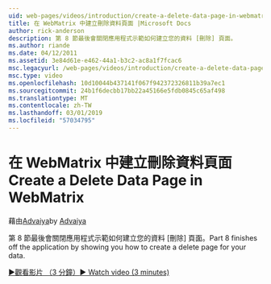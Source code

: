 ```yaml
---
uid: web-pages/videos/introduction/create-a-delete-data-page-in-webmatrix
title: 在 WebMatrix 中建立刪除資料頁面 |Microsoft Docs
author: rick-anderson
description: 第 8 節最後會關閉應用程式示範如何建立您的資料 [刪除] 頁面。
ms.author: riande
ms.date: 04/12/2011
ms.assetid: 3e84d61e-e462-44a1-b3c2-ac8a1f7fcac6
msc.legacyurl: /web-pages/videos/introduction/create-a-delete-data-page-in-webmatrix
msc.type: video
ms.openlocfilehash: 10d10044b437141f067f942372326811b39a7ec1
ms.sourcegitcommit: 24b1f6decbb17bb22a45166e5fdb0845c65af498
ms.translationtype: MT
ms.contentlocale: zh-TW
ms.lasthandoff: 03/01/2019
ms.locfileid: "57034795"
---
```

<a name="create-a-delete-data-page-in-webmatrix"></a><span data-ttu-id="4e306-103">在 WebMatrix 中建立刪除資料頁面</span><span class="sxs-lookup"><span data-stu-id="4e306-103">Create a Delete Data Page in WebMatrix</span></span>
====================
<span data-ttu-id="4e306-104">藉由[Advaiya](https://twitter.com/Advaiyasolns)</span><span class="sxs-lookup"><span data-stu-id="4e306-104">by [Advaiya](https://twitter.com/Advaiyasolns)</span></span>

<span data-ttu-id="4e306-105">第 8 節最後會關閉應用程式示範如何建立您的資料 [刪除] 頁面。</span><span class="sxs-lookup"><span data-stu-id="4e306-105">Part 8 finishes off the application by showing you how to create a delete page for your data.</span></span>

[<span data-ttu-id="4e306-106">&#9654;觀看影片 （3 分鐘）</span><span class="sxs-lookup"><span data-stu-id="4e306-106">&#9654; Watch video (3 minutes)</span></span>](https://channel9.msdn.com/Blogs/ASP-NET-Site-Videos/create-a-delete-data-page-in-webmatrix)
